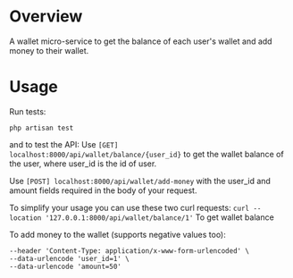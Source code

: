 # Overview
A wallet micro-service to get the balance of each user's wallet and add money to their wallet.
# Usage
Run tests:
```
php artisan test
```
and to test the API:
Use ```[GET] localhost:8000/api/wallet/balance/{user_id}``` to get the wallet balance of the user, where user_id is the id of user.

Use ```[POST] localhost:8000/api/wallet/add-money``` with the user_id and amount fields required in the body of your request.

To simplify your usage you can use these two curl requests:
```curl --location '127.0.0.1:8000/api/wallet/balance/1'``` To get wallet balance 

To add money to the wallet (supports negative values too):
```curl --location '127.0.0.1:8000/api/wallet/add-money' \
--header 'Content-Type: application/x-www-form-urlencoded' \
--data-urlencode 'user_id=1' \
--data-urlencode 'amount=50'
```
